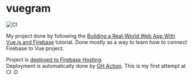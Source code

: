 # vuegram

![CI](https://github.com/SiwyKrzysiek/vuegram/workflows/CI/badge.svg)

My project done by following the [Building a Real-World Web App With Vue.js and Firebase](https://savvyapps.com/blog/definitive-guide-building-web-app-vuejs-firebase) tutorial.
Done mostly as a way to learn how to connect Firebase to Vue project.

Project is [deployed to Firebase Hosting](https://vuegram-kd.web.app).  
Deployment is automatically done by [GH Action](https://github.com/SiwyKrzysiek/vuegram/blob/master/.github/workflows/main.yml). This is my first attempt at CI :D

